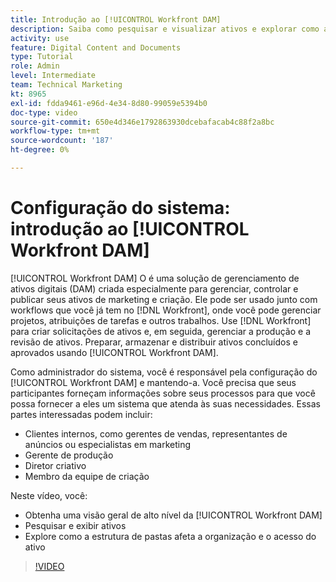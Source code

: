 ```yaml
---
title: Introdução ao [!UICONTROL Workfront DAM]
description: Saiba como pesquisar e visualizar ativos e explorar como a estrutura de pastas afeta a organização de ativos e o acesso no [!UICONTROL Workfront DAM].
activity: use
feature: Digital Content and Documents
type: Tutorial
role: Admin
level: Intermediate
team: Technical Marketing
kt: 8965
exl-id: fdda9461-e96d-4e34-8d80-99059e5394b0
doc-type: video
source-git-commit: 650e4d346e1792863930dcebafacab4c88f2a8bc
workflow-type: tm+mt
source-wordcount: '187'
ht-degree: 0%

---
```


# Configuração do sistema: introdução ao [!UICONTROL Workfront DAM]

[!UICONTROL Workfront DAM] O é uma solução de gerenciamento de ativos digitais (DAM) criada especialmente para gerenciar, controlar e publicar seus ativos de marketing e criação. Ele pode ser usado junto com workflows que você já tem no [!DNL Workfront], onde você pode gerenciar projetos, atribuições de tarefas e outros trabalhos. Use [!DNL Workfront] para criar solicitações de ativos e, em seguida, gerenciar a produção e a revisão de ativos. Preparar, armazenar e distribuir ativos concluídos e aprovados usando [!UICONTROL Workfront DAM].


Como administrador do sistema, você é responsável pela configuração do [!UICONTROL Workfront DAM] e mantendo-a. Você precisa que seus participantes forneçam informações sobre seus processos para que você possa fornecer a eles um sistema que atenda às suas necessidades. Essas partes interessadas podem incluir:

* Clientes internos, como gerentes de vendas, representantes de anúncios ou especialistas em marketing
* Gerente de produção
* Diretor criativo
* Membro da equipe de criação

Neste vídeo, você:

* Obtenha uma visão geral de alto nível da [!UICONTROL Workfront DAM]
* Pesquisar e exibir ativos
* Explore como a estrutura de pastas afeta a organização e o acesso do ativo

>[!VIDEO](https://video.tv.adobe.com/v/335228/?quality=12&learn=on)
